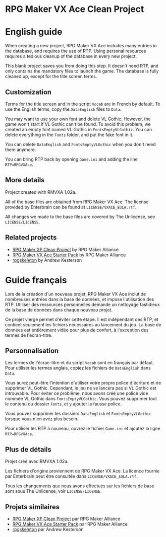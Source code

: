 # RPG Maker VX Ace Clean Project

# English guide

When creating a new project, RPG Maker VX Ace includes many entries in the database, and requires the use of RTP. Using personal resources requires a tedious cleanup of the database in every new project.

This blank project saves you from doing this step. It doesn't need RTP, and only contains the mandatory files to launch the game. The database is fully cleaned up, except for the title screen terms.

## Customization

Terms for the title screen and in the script `Vocab` are in French by default. To use the English terms, copy the `DataEnglish` files to `Data`.

You may want to use your own font and delete VL Gothic. However, the game won't start if VL Gothic can't be found. To avoid this problem, we created an empty font named VL Gothic in `FontsEmptyVLGothic`. You can delete everything in the `Fonts` folder, and put the fake font in it.

You can delete `DataEnglish` and `FontsEmptyVLGothic` when you don't need them anymore.

You can bring RTP back by opening `Game.ini` and adding the line `RTP=RPGVXAce`.

## More details

Project created with RMVXA 1.02a.

All of the base files are obtained from RPG Maker VX Ace. The license provided by Enterbrain can be found at `LICENSE/VXACE_EULA.rtf`.

All changes we made to the base files are covered by The Unlicense, see `LICENSE/LICENSE`.

## Related projects

* [RPG Maker XP Clean Project](https://github.com/rpgmakeralliance/rmxp-clean-project) by RPG Maker Alliance
* [RPG Maker VX Ace Starter Pack](https://github.com/rpgmakeralliance/rmvxa-starter-pack) by RPG Maker Alliance
* [rpgskeleton](https://github.com/akesterson/rpgskeleton) by Andrew Kesterson

# Guide français

Lors de la création d'un nouveau projet, RPG Maker VX Ace inclut de nombreuses entrées dans la base de données, et impose l'utilisation des RTP. Utiliser des ressources personnelles demande un nettoyage fastidieux de la base de données dans chaque nouveau projet.

Ce projet vierge permet d'éviter cette étape. Il est indépendant des RTP, et contient seulement les fichiers nécessaires au lancement du jeu. La base de données est entièrement vidée pour plus de confort, à l'exception des termes de l'écran-titre.

## Personnalisation

Les termes de l'écran-titre et du script `Vocab` sont en français par défaut. Pour utiliser les termes anglais, copiez les fichiers de `DataEnglish` dans `Data`.

Vous aurez peut-être l'intention d'utiliser votre propre police d'écriture et de supprimer VL Gothic. Cependant, le jeu ne se lancera pas si VL Gothic est introuvable. Pour éviter ce problème, nous avons créé une police vide nommée VL Gothic dans `FontsEmptyVLGothic`. Vous pouvez supprimer tout le contenu du dossier `Fonts`, et y ajouter la fausse police.

Vous pouvez supprimer les dossiers `DataEnglish` et `FontsEmptyVLGothic` lorsque vous n'en avez plus besoin.

Pour utiliser les RTP à nouveau, ouvrez le fichier `Game.ini` et ajoutez la ligne `RTP=RPGVXAce`.

## Plus de détails

Projet créé avec RMVXA 1.02a.

Les fichiers d'origine proviennent de RPG Maker VX Ace. La licence fournie par Enterbrain peut être consultée dans `LICENSE/VXACE_EULA.rtf`.

Tous les changements que nous avons effectués sur les fichiers de base sont sous The Unlicense, voir `LICENSE/LICENSE`.

## Projets similaires

* [RPG Maker XP Clean Project](https://github.com/rpgmakeralliance/rmxp-clean-project) par RPG Maker Alliance
* [RPG Maker VX Ace Starter Pack](https://github.com/rpgmakeralliance/rmvxa-starter-pack) par RPG Maker Alliance
* [rpgskeleton](https://github.com/akesterson/rpgskeleton) par Andrew Kesterson
